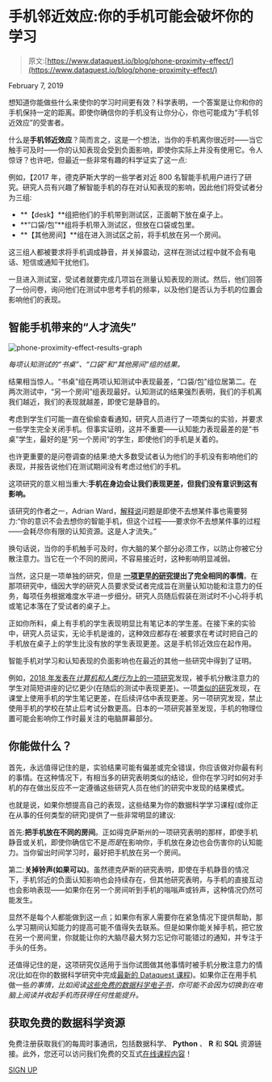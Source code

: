 # 手机邻近效应:你的手机可能会破坏你的学习

> 原文:[https://www.dataquest.io/blog/phone-proximity-effect/](https://www.dataquest.io/blog/phone-proximity-effect/)

February 7, 2019

想知道你能做些什么来使你的学习时间更有效？科学表明，一个答案是让你和你的手机保持一定的距离。即使你确信你的手机没有让你分心，你也可能成为“手机邻近效应”的受害者。

什么是**手机邻近效应**？简而言之，这是一个想法，当你的手机离你很近时——当它触手可及时——你的认知表现会受到负面影响，即使你实际上并没有使用它。令人惊讶？也许吧，但最近一些非常有趣的科学证实了这一点:

例如，【2017 年，德克萨斯大学的一些学者对近 800 名智能手机用户进行了研究。研究人员有兴趣了解智能手机的存在对认知表现的影响，因此他们将受试者分为三组:

*   **【desk】**组把他们的手机带到测试区，正面朝下放在桌子上。
*   **“口袋/包”**组将手机带入测试区，但放在口袋或包里。
*   **【其他房间】**组在进入测试区之前，将手机放在另一个房间。

这三组人都被要求将手机调成静音，并关掉震动，这样在测试过程中就不会有电话、短信或通知干扰他们。

一旦进入测试室，受试者就要完成几项旨在测量认知表现的测试。然后，他们回答了一份问卷，询问他们在测试中思考手机的频率，以及他们是否认为手机的位置会影响他们的表现。

## 智能手机带来的“人才流失”

![](../Images/82b4147c21340dd8a08d69bb0557ed63.png "phone-proximity-effect-results-graph")

*每项认知测试的“书桌”、“口袋”和“其他房间”组的结果。*

结果相当惊人。“书桌”组在两项认知测试中表现最差，“口袋/包”组位居第二。在两次测试中，“另一个房间”组表现最好。认知测试的结果强烈表明，我们的手机离我们越近，我们的表现就越差，即使它是静音的。

考虑到学生们可能一直在偷偷查看通知，研究人员进行了一项类似的实验，并要求一些学生完全关闭手机。但事实证明，这并不重要——认知能力表现最差的是“书桌”学生，最好的是“另一个房间”的学生，即使他们的手机是关着的。

也许更重要的是问卷调查的结果:绝大多数受试者认为他们的手机没有影响他们的表现，并报告说他们在测试期间没有考虑过他们的手机。

这项研究的意义相当重大:**手机在身边会让我们表现更差，但我们没有意识到这有影响。**

该研究的作者之一，Adrian Ward，[解释说](https://news.utexas.edu/2017/06/26/the-mere-presence-of-your-smartphone-reduces-brain-power/)问题是即使不去想某件事也需要努力:“你的意识不会去想你的智能手机，但这个过程——要求你不去想某件事的过程——会耗尽你有限的认知资源。这是人才流失。”

换句话说，当你的手机触手可及时，你大脑的某个部分必须工作，以防止你被它分散注意力。当它在一个不同的房间，不容易接近时，这种影响明显减弱。

当然，这只是一项单独的研究，但是 **[一项更早的研究](https://www.researchgate.net/publication/277903201_The_Mere_Presence_of_a_Cell_Phone_May_be_Distracting_Implications_for_Attention_and_Task_Performance)提出了完全相同的事情**。在那项研究中，缅因大学的研究人员要求受试者完成旨在测量认知功能和注意力的任务，每项任务根据难度水平进一步细分。研究人员随后假装在测试时不小心将手机或笔记本落在了受试者的桌子上。

正如你所料，桌上有手机的学生表现明显比有笔记本的学生差。在接下来的实验中，研究人员证实，无论手机是谁的，这种效应都存在:被要求在考试时把自己的手机放在桌子上的学生比没有放的学生表现更差。这是手机邻近效应在起作用。

智能手机对学习和认知表现的负面影响也在最近的其他一些研究中得到了证明。

例如，[2018 年发表在*计算机和人类行为*上的一项研究](https://www.sciencedirect.com/science/article/pii/S0747563218301912)发现，被手机分散注意力的学生对简短讲座的记忆更少(在随后的测试中表现更差)。一项[类似的研究](https://www.tandfonline.com/doi/abs/10.1080/03634523.2013.767917?journalCode=rced20)发现，在课堂上使用手机的学生笔记更差，在后续评估中表现更差。另一项研究发现，禁止使用手机的学校在禁止后考试分数更高。日本的一项研究甚至发现，手机的物理位置可能会影响你工作时最关注的电脑屏幕部分。

## 你能做什么？

首先，永远值得记住的是，实验结果可能有偏差或完全错误，你应该做对你最有利的事情。在这种情况下，有相当多的研究表明类似的结论，但你在学习时如何对手机的存在做出反应不一定遵循这些研究人员在他们的研究中发现的结果模式。

也就是说，如果你想提高自己的表现，这些结果为你的数据科学学习课程(或你正在从事的任何类型的研究)提供了一些非常明显的建议:

首先:**把手机放在不同的房间**。正如得克萨斯州的一项研究表明的那样，即使手机静音或关机，即使你确信它不是*而是*在影响你，手机放在身边也会伤害你的认知能力。当你留出时间学习时，最好把手机放在另一个房间。

第二:**关掉铃声(如果可以)**。虽然德克萨斯的研究表明，即使在手机静音的情况下，手机邻近的负面认知影响也会持续存在，但其他研究表明，与手机的直接互动也会影响表现——如果你在另一个房间听到手机的嗡嗡声或铃声，这种情况仍然可能发生。

显然不是每个人都能做到这一点；如果你有家人需要你在紧急情况下提供帮助，那么学习期间认知能力的提高可能不值得失去联系。但是如果你能关掉手机，把它放在另一个房间里，你就能让你的大脑尽最大努力忘记你可能错过的通知，并专注于手头的任务。

还值得记住的是，这项研究仅适用于当你试图做其他事情时被手机分散注意力的情况(比如在你的数据科学研究中完成[最新的 Dataquest 课程](https://app.dataquest.io/login))。如果你正在用手机做一些*的事情，比如阅读[这些免费的数据科学电子书](https://www.dataquest.io/blog/data-science-books/)，你可能不会因为切换到在电脑上阅读并收起手机而获得任何性能提升。*

## 获取免费的数据科学资源

免费注册获取我们的每周时事通讯，包括数据科学、 **Python** 、 **R** 和 **SQL** 资源链接。此外，您还可以访问我们免费的交互式[在线课程内容](/data-science-courses)！

[SIGN UP](https://app.dataquest.io/signup)